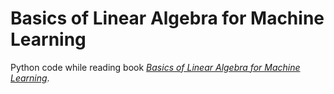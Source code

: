 # Basics of Linear Algebra for Machine Learning
Python code while reading book [*Basics of Linear Algebra for Machine Learning*](https://machinelearningmastery.com/linear_algebra_for_machine_learning/).
